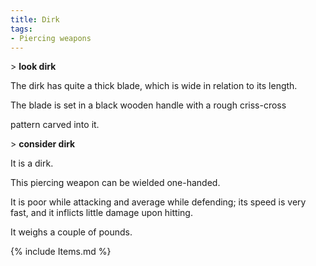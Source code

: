 ```yaml
---
title: Dirk
tags:
- Piercing weapons
---
```


\> **look dirk**

The dirk has quite a thick blade, which is wide in relation to its
length.

The blade is set in a black wooden handle with a rough criss-cross

pattern carved into it.

\> **consider dirk**

It is a dirk.

This piercing weapon can be wielded one-handed.

It is poor while attacking and average while defending; its speed is
very fast, and it inflicts little damage upon hitting.

It weighs a couple of pounds.

{% include Items.md %}
